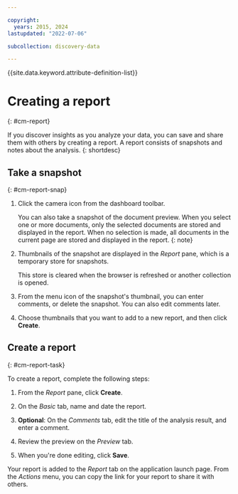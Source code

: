 ```yaml
---

copyright:
  years: 2015, 2024
lastupdated: "2022-07-06"

subcollection: discovery-data

---
```


{{site.data.keyword.attribute-definition-list}}

# Creating a report
{: #cm-report}

If you discover insights as you analyze your data, you can save and share them with others by creating a report. A report consists of snapshots and notes about the analysis.
{: shortdesc}

## Take a snapshot
{: #cm-report-snap}

1.  Click the camera icon from the dashboard toolbar.

    You can also take a snapshot of the document preview. When you select one or more documents, only the selected documents are stored and displayed in the report. When no selection is made, all documents in the current page are stored and displayed in the report.
    {: note}

2.  Thumbnails of the snapshot are displayed in the *Report* pane, which is a temporary store for snapshots. 

    This store is cleared when the browser is refreshed or another collection is opened.
3.  From the menu icon of the snapshot's thumbnail, you can enter comments, or delete the snapshot. You can also edit comments later.
4.  Choose thumbnails that you want to add to a new report, and then click **Create**.

## Create a report
{: #cm-report-task}

To create a report, complete the following steps:

1.  From the *Report* pane, click **Create**. 

1.  On the *Basic* tab, name and date the report.

1.  **Optional**: On the *Comments* tab, edit the title of the analysis result, and enter a comment. 
1.  Review the preview on the *Preview* tab.
1.  When you're done editing, click **Save**.

Your report is added to the *Report* tab on the application launch page. From the *Actions* menu, you can copy the link for your report to share it with others.
